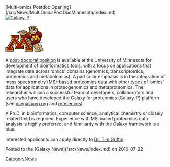 <div class='newsItemHeader'>[Multi-omics Postdoc Opening](/src/News/MultiOmicsPostDocMinnesota/index.md)</div>

<div class='right'><div class='right'>
<a href='http://z.umn.edu/galaxypostdoc2016'><img src="/src/Images/Logos/GalaxyPLogo.png" alt="Galaxy-P" width="100" /></a></div><br />
<a href='http://ummn.edu'><img src="/src/Images/Logos/UMN_Goldy.gif" alt="University of Minnesota" width="120" /></a>
</div>


A [post-doctoral position](http://z.umn.edu/galaxypostdoc2016) is available at the University of Minnesota for development of bioinformatics tools, with a focus on applications that integrate data across ‘omics’ domains (genomics, transcriptomics, proteomics and metabolomics). A particular emphasis is in the integration of mass spectrometry (MS)-based proteomics data with other types of ‘omics’ data for applications in proteogenomics and metaproteomics. The researcher will join a successful team of developers, collaborators and users who have developed the Galaxy for proteomics (Galaxy-P) platform (see [usegalaxyp.org](http://usegalaxyp.org) and [references](http://z.umn.edu/galaxypreferences)). 

A Ph.D. in bioinformatics, computer science, analytical chemistry or closely related field is required. Experience with MS-based proteomics data analysis is highly preferred, and familiarity with the Galaxy framework is a plus. 

Interested applicants can apply directly to [Dr. Tim Griffin](mailto:tgriffin@umn.edu).

<div class='newsItemFooter'>Posted to the [Galaxy News](/src/News/index.md) on 2016-07-22</div>

[CategoryNews](/src/CategoryNews/index.md)
